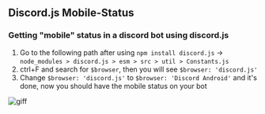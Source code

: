 
## Discord.js Mobile-Status

###  Getting "mobile" status in a discord bot using discord.js
 1. Go to the following path after using `npm install discord.js`
 -> `node_modules > discord.js > esm > src > util > Constants.js`
 2. ctrl+F and search for `$browser`, then you will see `$browser: 'discord.js'`
 3. Change `$browser: 'discord.js'` to `$browser: 'Discord Android'` and it's done, now you should have the mobile status on your bot

![giff](https://raw.githubusercontent.com/8fn/discord.js-mobile-status/main/discord.js%20mobile%20status.gif)
